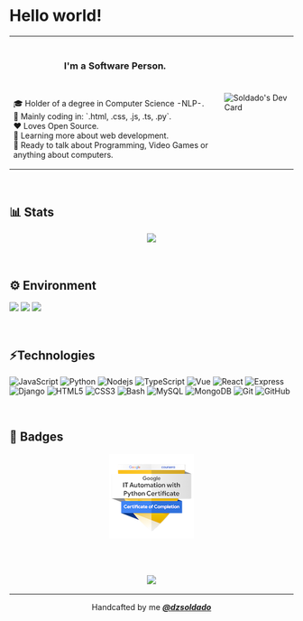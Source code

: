 # Hello world!

<table style="width: 100%">
  <tr>
    <td valign="center">
      <img width="400" height="1" >
      <h3 align="center">I'm a Software Person.</h3>
      <br />
      <p>
        🎓 Holder of a degree in Computer Science -NLP-. <br />
        🔭 Mainly coding in: `.html, .css, .js, .ts, .py`. <br />
        ❤️ Loves Open Source. <br />
        🌱 Learning more about web development. <br />
        💬 Ready to talk about Programming, Video Games or anything about computers. <br />
      </p>
    </td>
    <td >
      <img align="center" src="https://api.daily.dev/devcards/6795ea412ea041a3b07a5b150f00592e.png?r=3ik" width="400" alt="Soldado's Dev Card"/>
    </td>
  </tr>
</table>
<br />

## 📊 Stats

<p align="center" >
<img width="500" src="https://wakatime.com/share/@e548ff0a-eb42-481c-9c89-6a532d1780d3/e57fae44-905e-4ff9-9ad2-aa320f7adc14.svg">
</p>

<br />


## ⚙ Environment
![](https://img.shields.io/badge/OS-WIN/UBUNTU-informational?style=flat&logo=Ubuntu&logoColor=white&color=E95420)
![](https://img.shields.io/badge/Editor-VSCode-informational?style=flat&logo=VisualStudioCode&logoColor=white&color=4479A1)
![](https://img.shields.io/badge/Shell-Bash-informational?style=flat&logo=GNUBash&logoColor=white&color=4EAA25)

<br />

## ⚡Technologies

![JavaScript](https://img.shields.io/badge/-JavaScript-black?style=flat-square&logo=javascript)
![Python](https://img.shields.io/badge/-Python-black?style=flat-square&logo=Python)
![Nodejs](https://img.shields.io/badge/-Nodejs-black?style=flat-square&logo=Node.js)
![TypeScript](https://img.shields.io/badge/-TypeScript-black?style=flat-square&logo=TypeScript)
![Vue](https://img.shields.io/badge/-Vue-black?style=flat-square&logo=Vue.js)
![React](https://img.shields.io/badge/-React-black?style=flat-square&logo=React)
![Express](https://img.shields.io/badge/-Express.js-black?style=flat-square&logo=Express)
![Django](https://img.shields.io/badge/-Django-black?style=flat-square&logo=Django)
![HTML5](https://img.shields.io/badge/-HTML5-black?style=flat-square&logo=html5)
![CSS3](https://img.shields.io/badge/-CSS3-black?style=flat-square&logo=css3)
![Bash](https://img.shields.io/badge/-Bash-black?style=flat-square&logo=gnu-bash)
![MySQL](https://img.shields.io/badge/-MySQL-black?style=flat-square&logo=MySQL)
![MongoDB](https://img.shields.io/badge/-MongoDB-black?style=flat-square&logo=mongodb)
![Git](https://img.shields.io/badge/-Git-black?style=flat-square&logo=git)
![GitHub](https://img.shields.io/badge/-GitHub-black?style=flat-square&logo=github)

<br />

## 📛 Badges

<p align="center">
  <img src="google-it-automation-certificate.png">
</p>

<br /> <br />

<p align="center">
  <img src="hero.gif">
</p>

---
<p align="center">Handcafted by me <em><b><a href="https://github.com/dzsoldado">@dzsoldado</a></b></em> </p>
